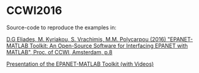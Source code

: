 # CCWI2016

Source-code to reproduce the examples in:

[D.G Eliades, M. Kyriakou, S. Vrachimis, M.M. Polycarpou (2016) "EPANET-MATLAB Toolkit: An Open-Source Software for Interfacing EPANET with MATLAB", Proc. of CCWI, Amsterdam, p.8](https://github.com/KIOS-Research/CCWI2016/blob/master/CCWI2016/Paper/Eliades2016.pdf)

[Presentation of the EPANET-MATLAB Toolkit (with Videos)](https://github.com/KIOS-Research/CCWI2016/blob/master/CCWI2016/Presentation/Eliades_CCWI2016.ppt)




